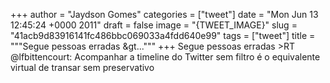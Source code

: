 
+++
author = "Jaydson Gomes"
categories = ["tweet"]
date = "Mon Jun 13 12:45:24 +0000 2011"
draft = false
image = "{TWEET_IMAGE}"
slug = "41acb9d83916141fc486bbc069033a4fdd640e99"
tags = ["tweet"]
title = """Segue pessoas erradas &gt..."""
+++
Segue pessoas erradas &gt;RT @lfbittencourt: Acompanhar a timeline do Twitter sem filtro é o equivalente virtual de transar sem preservativo

